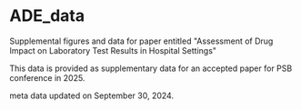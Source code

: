 # ADE_data
Supplemental figures and data for paper entitled "Assessment of Drug Impact on Laboratory Test Results in Hospital Settings"

This data is provided as supplementary data for an accepted paper for PSB conference in 2025. 

meta data updated on September 30, 2024. 
